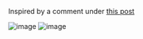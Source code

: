 Inspired by a comment under [this post](https://x.com/unlikelydoorway/status/1857423151363154224)

![image](https://github.com/user-attachments/assets/b789beaf-278f-4823-8a59-25d0b4bc396b)
![image](https://github.com/user-attachments/assets/215537b0-1de7-4805-af0a-57a5424e4ff4)
